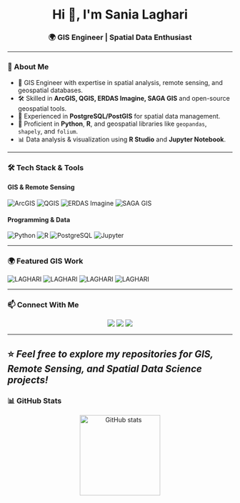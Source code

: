 <h1 align="center">Hi 👋, I'm Sania Laghari</h1>
<h3 align="center">🌍 GIS Engineer | Spatial Data Enthusiast</h3>

---

### 🧭 About Me
- 💼 GIS Engineer with expertise in spatial analysis, remote sensing, and geospatial databases.  
- 🛠 Skilled in **ArcGIS, QGIS, ERDAS Imagine, SAGA GIS** and open-source geospatial tools.  
- 💾 Experienced in **PostgreSQL/PostGIS** for spatial data management.  
- 🐍 Proficient in **Python**, **R**, and geospatial libraries like `geopandas`, `shapely`, and `folium`.  
- 📊 Data analysis & visualization using **R Studio** and **Jupyter Notebook**.   

---

### 🛠 Tech Stack & Tools

#### GIS & Remote Sensing
![ArcGIS](https://img.shields.io/badge/-ArcGIS-0079C1?style=for-the-badge&logo=esri&logoColor=white)
![QGIS](https://img.shields.io/badge/-QGIS-589632?style=for-the-badge&logo=qgis&logoColor=white)
![ERDAS Imagine](https://img.shields.io/badge/-ERDAS%20Imagine-E34F26?style=for-the-badge)
![SAGA GIS](https://img.shields.io/badge/-SAGA%20GIS-4B8BBE?style=for-the-badge)

#### Programming & Data
![Python](https://img.shields.io/badge/-Python-3776AB?style=for-the-badge&logo=python&logoColor=white)
![R](https://img.shields.io/badge/-R-276DC3?style=for-the-badge&logo=r&logoColor=white)
![PostgreSQL](https://img.shields.io/badge/-PostgreSQL-336791?style=for-the-badge&logo=postgresql&logoColor=white)
![Jupyter](https://img.shields.io/badge/-Jupyter-F37626?style=for-the-badge&logo=jupyter&logoColor=white)


---

### 🌍 Featured GIS Work
![LAGHARI](https://github.com/user-attachments/assets/a736ee02-4a48-4e01-a34b-a585c8e05d23)
![LAGHARI](https://github.com/user-attachments/assets/e39ea7ee-8974-4b01-a015-52d6f2998ea2)
![LAGHARI](https://github.com/user-attachments/assets/e0aa04ed-eb09-4b1d-ae6f-18120880fec3)
![LAGHARI](https://github.com/user-attachments/assets/f99cb2c0-2a24-4557-b906-c81e15e02752)

---

### 📫 Connect With Me
<p align="center">
  <a href="https://www.linkedin.com/in/sania-laghari-b4a38663/" target="_blank"><img src="https://img.shields.io/badge/-LinkedIn-0A66C2?style=for-the-badge&logo=linkedin&logoColor=white"/></a>
  <a href="mailto:sanialaghari14@gmail.com"><img src="https://img.shields.io/badge/-Email-D14836?style=for-the-badge&logo=gmail&logoColor=white"/></a>
  <a href="https://github.com/slGIS"><img src="https://img.shields.io/badge/-GitHub-181717?style=for-the-badge&logo=github&logoColor=white"/></a>
</p>

---
⭐️ *Feel free to explore my repositories for GIS, Remote Sensing, and Spatial Data Science projects!*
---

### 📊 GitHub Stats
<p align="center">
  <img src="https://github-readme-stats.vercel.app/api?username=YourGitHubUsername&show_icons=true&theme=tokyonight" alt="GitHub stats" height="180"/>
  <img src="https://github-readme-stats.vercel.app/api/top-langs/?
</p>

